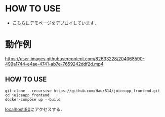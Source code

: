 # HOW TO USE
* [こちら](https://haur514.github.io/juiceapp_frontend/)にデモページをデプロイしています．


# 動作例


https://user-images.githubusercontent.com/82633228/204068590-499a1744-e4ae-4741-ab7e-7659242ddf2d.mp4



## HOW TO USE
```
git clone --recursive https://github.com/Haur514/juiceapp_frontend.git
cd juiceapp_frontend
docker-compose up --build
```
[localhost:80](http://localhost:80)にアクセスする．
